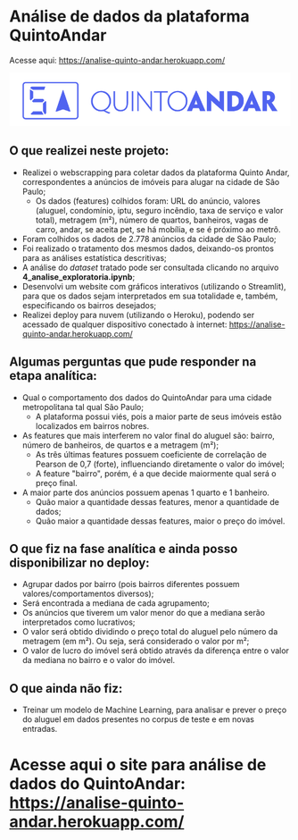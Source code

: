 # Análise de dados da plataforma QuintoAndar
Acesse aqui: https://analise-quinto-andar.herokuapp.com/

<img src="logo_quinto_andar.png" alt="quinto andar" width="800"/>

## O que realizei neste projeto:
- Realizei o webscrapping para coletar dados da plataforma Quinto Andar, correspondentes a anúncios de imóveis para alugar na cidade de São Paulo;
  - Os dados (features) colhidos foram: URL do anúncio, valores (aluguel, condomínio, iptu, seguro incêndio, taxa de serviço e valor total), metragem (m²), número de quartos, banheiros, vagas de carro, andar, se aceita pet, se há mobília, e se é próximo ao metrô.
- Foram colhidos os dados de 2.778 anúncios da cidade de São Paulo;
- Foi realizado o tratamento dos mesmos dados, deixando-os prontos para as análises estatística descritivas;
- A análise do _dataset_ tratado pode ser consultada clicando no arquivo **4_analise_exploratoria.ipynb**;
- Desenvolvi um website com gráficos interativos (utilizando o Streamlit), para que os dados sejam interpretados em sua totalidade e, também, especificando os bairros desejados;
- Realizei deploy para nuvem (utilizando o Heroku), podendo ser acessado de qualquer dispositivo conectado à internet: https://analise-quinto-andar.herokuapp.com/

## Algumas perguntas que pude responder na etapa analítica:
- Qual o comportamento dos dados do QuintoAndar para uma cidade metropolitana tal qual São Paulo;
  - A plataforma possui viés, pois a maior parte de seus imóveis estão localizados em bairros nobres.
- As features que mais interferem no valor final do aluguel são: bairro, número de banheiros, de quartos e a metragem (m²);
  - As três últimas features possuem coeficiente de correlação de Pearson de 0,7 (forte), influenciando diretamente o valor do imóvel;
  - A feature "bairro", porém, é a que decide maiormente qual será o preço final.
- A maior parte dos anúncios possuem apenas 1 quarto e 1 banheiro. 
  - Quão maior a quantidade dessas features, menor a quantidade de dados;
  - Quão maior a quantidade dessas features, maior o preço do imóvel.

## O que fiz na fase analítica e ainda posso disponibilizar no deploy:
- Agrupar dados por bairro (pois bairros diferentes possuem valores/comportamentos diversos);
- Será encontrada a mediana de cada agrupamento;
- Os anúncios que tiverem um valor menor do que a mediana serão interpretados como lucrativos;
- O valor será obtido dividindo o preço total do aluguel pelo número da metragem (em m²). Ou seja, será considerado o valor por m²;
- O valor de lucro do imóvel será obtido através da diferença entre o valor da mediana no bairro e o valor do imóvel.

## O que ainda não fiz:
- Treinar um modelo de Machine Learning, para analisar e prever o preço do aluguel em dados presentes no corpus de teste e em novas entradas.

# Acesse aqui o site para análise de dados do QuintoAndar: https://analise-quinto-andar.herokuapp.com/

